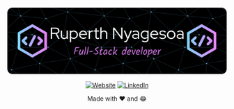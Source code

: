 <div align="center">

[![Ruperth Nyagesoa - Full-Stack Developer](https://github.com/ruperthnyagesoa/ruperthnyagesoa/blob/main/assets/github-header-image%20(1).png 'Ruperth Nyagesoa - Full-Stack Developer')](https://pathsonthego.vercel.app)

[![Website](https://img.shields.io/badge/Website-%23FE7372.svg?style=for-the-badge&logo=CraftCMS&logoColor=white 'Website')](https://pathsonthego.vercel.app)
[![LinkedIn](https://img.shields.io/badge/LinkedIn-%230077B5.svg?style=for-the-badge&logo=linkedin&logoColor=white 'LinkedIn')](https://www.linkedin.com/in/ruperth-nyagesoa)

</div>

<div align="center">

Made with :heart: and :joy:

</div>
